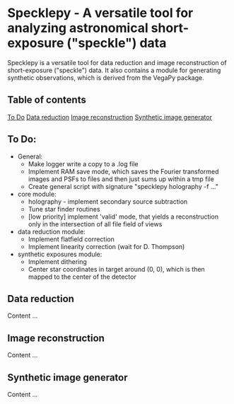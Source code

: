 # Specklepy - A versatile tool for analyzing astronomical short-exposure ("speckle") data

Specklepy is a versatile tool for data reduction and image reconstruction of short-exposure ("speckle") data. It also contains a module for generating synthetic observations, which is derived from the VegaPy package.

## Table of contents
[To Do](#heading)
[Data reduction](#heading-1)
[Image reconstruction](#heading-2)
[Synthetic image generator](#heading-3)


## To Do:
* General:
  * Make logger write a copy to a .log file
  * Implement RAM save mode, which saves the Fourier transformed images and PSFs to files and then just sums up within a tmp file
  * Create general script with signature "specklepy holography -f ..."
* core module:
  * holography - implement secondary source subtraction
  * Tune star finder routines
  * [low priority] implement 'valid' mode, that yields a reconstruction only in the intersection of all file field of views
* data reduction module:
  * Implement flatfield correction
  * Implement linearity correction (wait for D. Thompson)
* synthetic exposures module:
  * Implement dithering
  * Center star coordinates in target around (0, 0), which is then mapped to the center of the detector


## Data reduction
Content ...


## Image reconstruction
Content ...


## Synthetic image generator
Content ...
